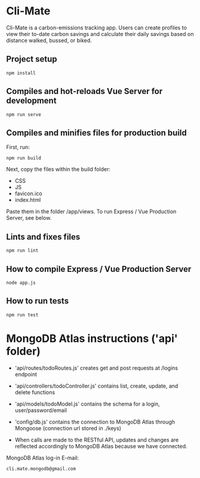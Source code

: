 # Cli-Mate
Cli-Mate is a carbon-emissions tracking app. Users can create profiles to view their to-date carbon savings and calculate their daily savings based on distance walked, bussed, or biked. 

## Project setup
```
npm install
```

## Compiles and hot-reloads Vue Server for development
```
npm run serve
```

## Compiles and minifies files for production build
First, run:
```
npm run build
```
Next, copy the files within the build folder:
* CSS
* JS
* favicon.ico
* index.html

Paste them in the folder /app/views.
To run Express / Vue Production Server, see below.

## Lints and fixes files
```
npm run lint
```

## How to compile Express / Vue Production Server
```
node app.js
```

## How to run tests
```
npm run test
```

# MongoDB Atlas instructions ('api' folder)
* 'api/routes/todoRoutes.js' creates get and post requests at /logins endpoint
* 'api/controllers/todoController.js' contains list, create, update, and delete functions
* 'api/models/todoModel.js' contains the schema for a login, user/password/email
* 'config/db.js' contains the connection to MongoDB Atlas through Mongoose (connection url stored in ./keys)

* When calls are made to the RESTful API, updates and changes are reflected accordingly to MongoDB Atlas because we have connected.

MongoDB Atlas log-in E-mail:
```
cli.mate.mongodb@gmail.com
```
